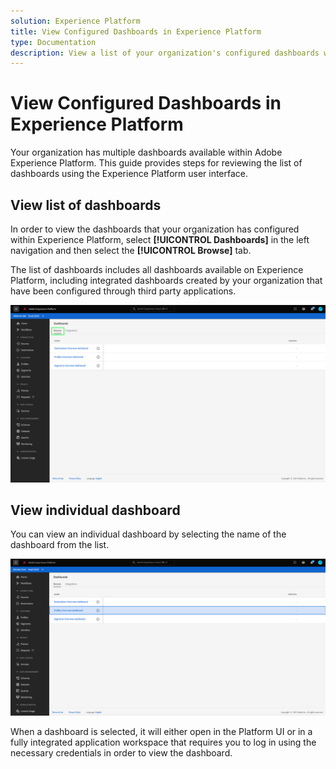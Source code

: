 ```yaml
---
solution: Experience Platform
title: View Configured Dashboards in Experience Platform
type: Documentation
description: View a list of your organization's configured dashboards within the Experience Platform UI.
---
```


# View Configured Dashboards in Experience Platform

Your organization has multiple dashboards available within Adobe Experience Platform. This guide provides steps for reviewing the list of dashboards using the Experience Platform user interface.

## View list of dashboards

In order to view the dashboards that your organization has configured within Experience Platform, select **[!UICONTROL Dashboards]** in the left navigation and then select the **[!UICONTROL Browse]** tab.

The list of dashboards includes all dashboards available on Experience Platform, including integrated dashboards created by your organization that have been configured through third party applications.

![The Browse tab within the dashboards section of the UI.](./images/inventory/browse-tab.png)

## View individual dashboard

You can view an individual dashboard by selecting the name of the dashboard from the list.

![Browse tab with a name of a dashboard highlighted.](./images/inventory/dashboard-name.png)

When a dashboard is selected, it will either open in the Platform UI or in a fully integrated application workspace that requires you to log in using the necessary credentials in order to view the dashboard.
